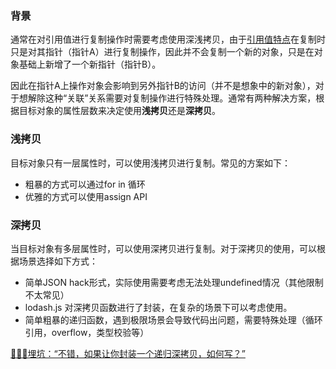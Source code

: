 ### 背景

通常在对引用值进行复制操作时需要考虑使用深浅拷贝，由于[引用值特点](https://github.com/sup-fiveyear/Interview-FrontEnd/issues/2)在复制时只是对其指针（指针A）进行复制操作，因此并不会复制一个新的对象，只是在对象基础上新增了一个新指针（指针B）。

因此在指针A上操作对象会影响到另外指针B的访问（并不是想象中的新对象），对于想解除这种“关联”关系需要对复制操作进行特殊处理。通常有两种解决方案，根据目标对象的属性层数来决定使用**浅拷贝**还是**深拷贝**。

### 浅拷贝

目标对象只有一层属性时，可以使用浅拷贝进行复制。常见的方案如下：

- 粗暴的方式可以通过for in 循环
- 优雅的方式可以使用assign API

### 深拷贝

当目标对象有多层属性时，可以使用深拷贝进行复制。对于深拷贝的使用，可以根据场景选择如下方式：

- 简单JSON hack形式，实际使用需要考虑无法处理undefined情况（其他限制不太常见）
- lodash.js 对深拷贝函数进行了封装，在复杂的场景下可以考虑使用。
- 简单粗暴的递归函数，遇到极限场景会导致代码出问题，需要特殊处理（循环引用，overflow，类型校验等）

[🚀🚀🚀埋坑：“不错，如果让你封装一个递归深拷贝，如何写？”]()